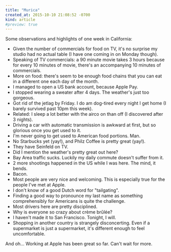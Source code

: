 ```yaml
---
title: "Murica"
created_at: 2015-10-10 21:08:52 -0700
kind: article
#preview: true
---
```


Some observations and highlights of one week in California:

* Given the number of commercials for food on TV, it's no surprise my studio had no actual table (I have one coming in on Monday though).
* Speaking of TV commercials: a 90 minute movie takes 3 hours because for every 10 minutes of movie, there's an accompanying 10 minutes of commercials.
* More on food: there's seem to be enough food chains that you can eat in a different one each day of the month.
* I managed to open a US bank account, because Apple Pay.
* I stopped wearing a sweater after 4 days. The weather's just too gorgeous. 
* Got rid of the jetlag by Friday. I do am dog-tired every night I get home (I barely survived past 10pm this week).
* Related: I sleep a lot better with the airco on than off (I discovered after 3 nights).
* Driving a car with automatic transmission is awkward at first, but so glorious once you get used to it.
* I'm never going to get used to American food portions. Man.
* No Starbucks yet (yay!), and Philz Coffee is pretty great (yay!).
* They have Seinfeld on TV.
* Did I mention the weather's pretty great out here?
* Bay Area traffic sucks. Luckily my daily commute doesn't suffer from it.
* 2 more shootings happened in the US while I was here. The mind, it bends.
* Bacon. 
* Most people are very nice and welcoming. This is especially true for the people I've met at Apple.
* I don't know of a good Dutch word for "tailgating".
* Finding a good way to pronounce my last name as something comprehensibly for Americans is quite the challenge.
* Most drivers here are pretty disciplined. 
* Why is everyone so crazy about crème brûlée?
* I haven't made it to San Francisco. Tonight, I will.
* Shopping in another country is strangely disconcerting. Even if a supermarket is just a supermarket, it's different enough to feel uncomfortable.


And oh... Working at Apple has been great so far. Can't wait for more. 
 







